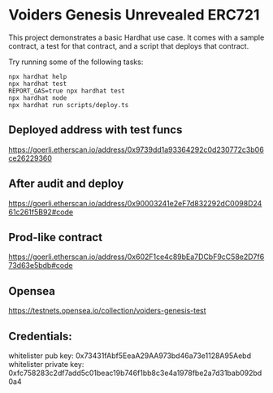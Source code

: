 # Voiders Genesis Unrevealed ERC721

This project demonstrates a basic Hardhat use case. It comes with a sample contract, a test for that contract, and a script that deploys that contract.

Try running some of the following tasks:

```shell
npx hardhat help
npx hardhat test
REPORT_GAS=true npx hardhat test
npx hardhat node
npx hardhat run scripts/deploy.ts
```

## Deployed address with test funcs

https://goerli.etherscan.io/address/0x9739dd1a93364292c0d230772c3b06ce26229360


## After audit and deploy

https://goerli.etherscan.io/address/0x90003241e2eF7d832292dC0098D2461c261f5B92#code

## Prod-like contract

https://goerli.etherscan.io/address/0x602F1ce4c89bEa7DCbF9cC58e2D7f673d63e5bdb#code

## Opensea

https://testnets.opensea.io/collection/voiders-genesis-test

## Credentials: 

whitelister pub key:
0x73431fAbf5EeaA29AA973bd46a73e1128A95Aebd
whitelister private key:
0xfc758283c2df7add5c01beac19b746f1bb8c3e4a1978fbe2a7d31bab092bd0a4
